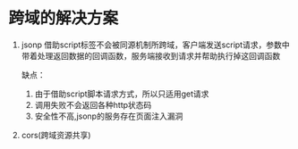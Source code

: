 <!-- 浏览器的同源策略 同域名下运行，不同源不安全 -->

# 跨域的解决方案
1. jsonp
    借助script标签不会被同源机制所跨域，客户端发送script请求，参数中带着处理返回数据的回调函数，服务端接收到请求并帮助执行掉这回调函数

    缺点：
    1. 由于借助script脚本请求方式，所以只适用get请求
    2. 调用失败不会返回各种http状态码
    3. 安全性不高,jsonp的服务存在页面注入漏洞
    
2. cors(跨域资源共享)

